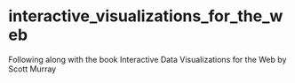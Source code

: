 # interactive_visualizations_for_the_web
Following along with the book Interactive Data Visualizations for the Web by Scott Murray
